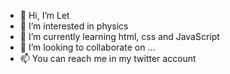- 👋 Hi, I’m Let
- 👀 I’m interested in physics
- 🌱 I’m currently learning html, css and JavaScript
- 💞️ I’m looking to collaborate on ...
- 📫 You can reach me in my twitter account

<!---
lettttttttys/lettttttttys is a ✨ special ✨ repository because its `README.md` (this file) appears on your GitHub profile.
You can click the Preview link to take a look at your changes.
--->
